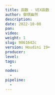 ```yaml
---
title: 函数 - VEX函数
author: 御琪幽然
description: 
date: 2022-10-08
pan: 
video: 
weight: 1
slug: 9861642c
version: Houdini 19+
producer: 
level: 
tags: 
  - 
nodes: 
  - 
pipeline: 
  - 
---
```


